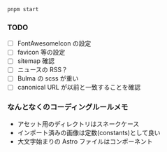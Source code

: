 ```sh
pnpm start
```

### TODO

- [ ] FontAwesomeIcon の設定
- [ ] favicon 等の設定
- [ ] sitemap 確認
- [ ] ニュースの RSS？
- [ ] Bulma の scss が重い
- [ ] canonical URL が以前と一致することを確認

### なんとなくのコーディングルールメモ

- アセット用のディレクトリはスネークケース
- インポート済みの画像は定数(constants)として良い
- 大文字始まりの Astro ファイルはコンポーネント
